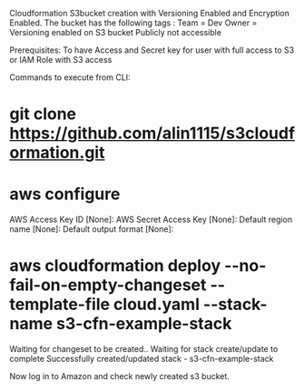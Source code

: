 Cloudformation S3bucket creation with Versioning Enabled and Encryption Enabled. 
The bucket has the following tags : 
        Team = Dev
        Owner = <your-name>
Versioning enabled on S3 bucket
Publicly not accessible

Prerequisites:
To have Access and Secret key for user with full access to S3 or IAM Role with S3 access

Commands to execute from CLI:

# git clone https://github.com/alin1115/s3cloudformation.git
# aws configure

AWS Access Key ID [None]:
AWS Secret Access Key [None]: 
Default region name [None]:
Default output format [None]:

#  aws cloudformation deploy --no-fail-on-empty-changeset     --template-file cloud.yaml     --stack-name s3-cfn-example-stack

Waiting for changeset to be created..
Waiting for stack create/update to complete
Successfully created/updated stack - s3-cfn-example-stack

Now log in to Amazon and check newly created s3 bucket. 
